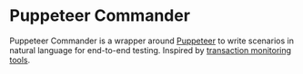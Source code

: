 # Puppeteer Commander

Puppeteer Commander is a wrapper around [Puppeteer](https://github.com/GoogleChrome/puppeteer) to write scenarios in natural language for end-to-end testing. Inspired by [transaction monitoring tools](https://www.pingdom.com/product/transaction-monitoring/).

